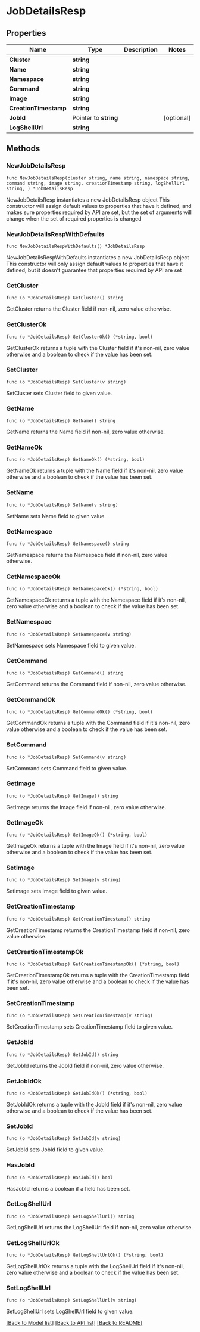 # JobDetailsResp

## Properties

Name | Type | Description | Notes
------------ | ------------- | ------------- | -------------
**Cluster** | **string** |  | 
**Name** | **string** |  | 
**Namespace** | **string** |  | 
**Command** | **string** |  | 
**Image** | **string** |  | 
**CreationTimestamp** | **string** |  | 
**JobId** | Pointer to **string** |  | [optional] 
**LogShellUrl** | **string** |  | 

## Methods

### NewJobDetailsResp

`func NewJobDetailsResp(cluster string, name string, namespace string, command string, image string, creationTimestamp string, logShellUrl string, ) *JobDetailsResp`

NewJobDetailsResp instantiates a new JobDetailsResp object
This constructor will assign default values to properties that have it defined,
and makes sure properties required by API are set, but the set of arguments
will change when the set of required properties is changed

### NewJobDetailsRespWithDefaults

`func NewJobDetailsRespWithDefaults() *JobDetailsResp`

NewJobDetailsRespWithDefaults instantiates a new JobDetailsResp object
This constructor will only assign default values to properties that have it defined,
but it doesn't guarantee that properties required by API are set

### GetCluster

`func (o *JobDetailsResp) GetCluster() string`

GetCluster returns the Cluster field if non-nil, zero value otherwise.

### GetClusterOk

`func (o *JobDetailsResp) GetClusterOk() (*string, bool)`

GetClusterOk returns a tuple with the Cluster field if it's non-nil, zero value otherwise
and a boolean to check if the value has been set.

### SetCluster

`func (o *JobDetailsResp) SetCluster(v string)`

SetCluster sets Cluster field to given value.


### GetName

`func (o *JobDetailsResp) GetName() string`

GetName returns the Name field if non-nil, zero value otherwise.

### GetNameOk

`func (o *JobDetailsResp) GetNameOk() (*string, bool)`

GetNameOk returns a tuple with the Name field if it's non-nil, zero value otherwise
and a boolean to check if the value has been set.

### SetName

`func (o *JobDetailsResp) SetName(v string)`

SetName sets Name field to given value.


### GetNamespace

`func (o *JobDetailsResp) GetNamespace() string`

GetNamespace returns the Namespace field if non-nil, zero value otherwise.

### GetNamespaceOk

`func (o *JobDetailsResp) GetNamespaceOk() (*string, bool)`

GetNamespaceOk returns a tuple with the Namespace field if it's non-nil, zero value otherwise
and a boolean to check if the value has been set.

### SetNamespace

`func (o *JobDetailsResp) SetNamespace(v string)`

SetNamespace sets Namespace field to given value.


### GetCommand

`func (o *JobDetailsResp) GetCommand() string`

GetCommand returns the Command field if non-nil, zero value otherwise.

### GetCommandOk

`func (o *JobDetailsResp) GetCommandOk() (*string, bool)`

GetCommandOk returns a tuple with the Command field if it's non-nil, zero value otherwise
and a boolean to check if the value has been set.

### SetCommand

`func (o *JobDetailsResp) SetCommand(v string)`

SetCommand sets Command field to given value.


### GetImage

`func (o *JobDetailsResp) GetImage() string`

GetImage returns the Image field if non-nil, zero value otherwise.

### GetImageOk

`func (o *JobDetailsResp) GetImageOk() (*string, bool)`

GetImageOk returns a tuple with the Image field if it's non-nil, zero value otherwise
and a boolean to check if the value has been set.

### SetImage

`func (o *JobDetailsResp) SetImage(v string)`

SetImage sets Image field to given value.


### GetCreationTimestamp

`func (o *JobDetailsResp) GetCreationTimestamp() string`

GetCreationTimestamp returns the CreationTimestamp field if non-nil, zero value otherwise.

### GetCreationTimestampOk

`func (o *JobDetailsResp) GetCreationTimestampOk() (*string, bool)`

GetCreationTimestampOk returns a tuple with the CreationTimestamp field if it's non-nil, zero value otherwise
and a boolean to check if the value has been set.

### SetCreationTimestamp

`func (o *JobDetailsResp) SetCreationTimestamp(v string)`

SetCreationTimestamp sets CreationTimestamp field to given value.


### GetJobId

`func (o *JobDetailsResp) GetJobId() string`

GetJobId returns the JobId field if non-nil, zero value otherwise.

### GetJobIdOk

`func (o *JobDetailsResp) GetJobIdOk() (*string, bool)`

GetJobIdOk returns a tuple with the JobId field if it's non-nil, zero value otherwise
and a boolean to check if the value has been set.

### SetJobId

`func (o *JobDetailsResp) SetJobId(v string)`

SetJobId sets JobId field to given value.

### HasJobId

`func (o *JobDetailsResp) HasJobId() bool`

HasJobId returns a boolean if a field has been set.

### GetLogShellUrl

`func (o *JobDetailsResp) GetLogShellUrl() string`

GetLogShellUrl returns the LogShellUrl field if non-nil, zero value otherwise.

### GetLogShellUrlOk

`func (o *JobDetailsResp) GetLogShellUrlOk() (*string, bool)`

GetLogShellUrlOk returns a tuple with the LogShellUrl field if it's non-nil, zero value otherwise
and a boolean to check if the value has been set.

### SetLogShellUrl

`func (o *JobDetailsResp) SetLogShellUrl(v string)`

SetLogShellUrl sets LogShellUrl field to given value.



[[Back to Model list]](../README.md#documentation-for-models) [[Back to API list]](../README.md#documentation-for-api-endpoints) [[Back to README]](../README.md)


